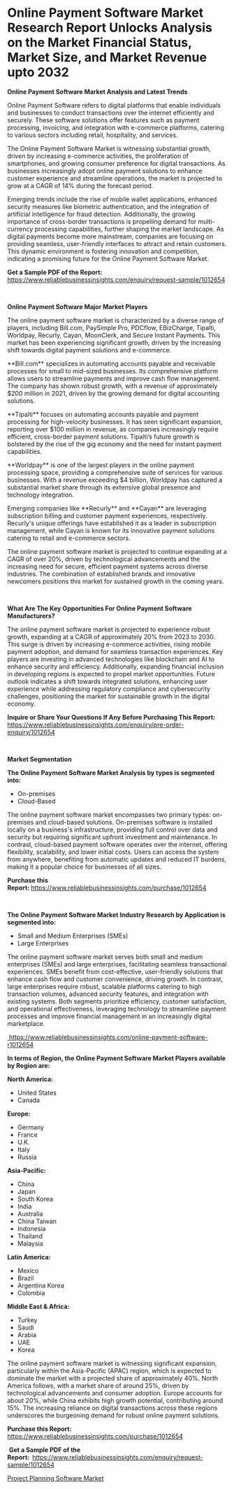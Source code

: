 <p><h1>Online Payment Software Market Research Report Unlocks Analysis on the Market Financial Status, Market Size, and Market Revenue upto 2032</h1></p><p><strong>Online Payment Software Market Analysis and Latest Trends</strong></p>
<p><p>Online Payment Software refers to digital platforms that enable individuals and businesses to conduct transactions over the internet efficiently and securely. These software solutions offer features such as payment processing, invoicing, and integration with e-commerce platforms, catering to various sectors including retail, hospitality, and services. </p><p>The Online Payment Software Market is witnessing substantial growth, driven by increasing e-commerce activities, the proliferation of smartphones, and growing consumer preference for digital transactions. As businesses increasingly adopt online payment solutions to enhance customer experience and streamline operations, the market is projected to grow at a CAGR of 14% during the forecast period. </p><p>Emerging trends include the rise of mobile wallet applications, enhanced security measures like biometric authentication, and the integration of artificial intelligence for fraud detection. Additionally, the growing importance of cross-border transactions is propelling demand for multi-currency processing capabilities, further shaping the market landscape. As digital payments become more mainstream, companies are focusing on providing seamless, user-friendly interfaces to attract and retain customers. This dynamic environment is fostering innovation and competition, indicating a promising future for the Online Payment Software Market.</p></p>
<p><strong>Get a Sample PDF of the Report:&nbsp;</strong> <a href="https://www.reliablebusinessinsights.com/enquiry/request-sample/1012654?utm_campaign=2276&utm_medium=2&utm_source=Github&utm_content=ia&utm_term=06032025&utm_id=online-payment-software">https://www.reliablebusinessinsights.com/enquiry/request-sample/1012654</a></p>
<p>&nbsp;</p>
<p><strong>Online Payment Software Major Market Players</strong></p>
<p><p>The online payment software market is characterized by a diverse range of players, including Bill.com, PaySimple Pro, PDCflow, EBizCharge, Tipalti, Worldpay, Recurly, Cayan, MoonClerk, and Secure Instant Payments. This market has been experiencing significant growth, driven by the increasing shift towards digital payment solutions and e-commerce.</p><p>**Bill.com** specializes in automating accounts payable and receivable processes for small to mid-sized businesses. Its comprehensive platform allows users to streamline payments and improve cash flow management. The company has shown robust growth, with a revenue of approximately $200 million in 2021, driven by the growing demand for digital accounting solutions.</p><p>**Tipalti** focuses on automating accounts payable and payment processing for high-velocity businesses. It has seen significant expansion, reporting over $100 million in revenue, as companies increasingly require efficient, cross-border payment solutions. Tipalti’s future growth is bolstered by the rise of the gig economy and the need for instant payment capabilities.</p><p>**Worldpay** is one of the largest players in the online payment processing space, providing a comprehensive suite of services for various businesses. With a revenue exceeding $4 billion, Worldpay has captured a substantial market share through its extensive global presence and technology integration.</p><p>Emerging companies like **Recurly** and **Cayan** are leveraging subscription billing and customer payment experiences, respectively. Recurly's unique offerings have established it as a leader in subscription management, while Cayan is known for its innovative payment solutions catering to retail and e-commerce sectors.</p><p>The online payment software market is projected to continue expanding at a CAGR of over 20%, driven by technological advancements and the increasing need for secure, efficient payment systems across diverse industries. The combination of established brands and innovative newcomers positions this market for sustained growth in the coming years.</p></p>
<p>&nbsp;</p>
<p><strong>What Are The Key Opportunities For Online Payment Software Manufacturers?</strong></p>
<p><p>The online payment software market is projected to experience robust growth, expanding at a CAGR of approximately 20% from 2023 to 2030. This surge is driven by increasing e-commerce activities, rising mobile payment adoption, and demand for seamless transaction experiences. Key players are investing in advanced technologies like blockchain and AI to enhance security and efficiency. Additionally, expanding financial inclusion in developing regions is expected to propel market opportunities. Future outlook indicates a shift towards integrated solutions, enhancing user experience while addressing regulatory compliance and cybersecurity challenges, positioning the market for sustainable growth in the digital economy.</p></p>
<p><strong>Inquire or Share Your Questions If Any Before Purchasing This Report:</strong> <a href="https://www.reliablebusinessinsights.com/enquiry/pre-order-enquiry/1012654?utm_campaign=2276&utm_medium=2&utm_source=Github&utm_content=ia&utm_term=06032025&utm_id=online-payment-software">https://www.reliablebusinessinsights.com/enquiry/pre-order-enquiry/1012654</a></p>
<p>&nbsp;</p>
<p><strong>Market Segmentation</strong></p>
<p><strong>The Online Payment Software Market Analysis by types is segmented into:</strong></p>
<p><ul><li>On-premises</li><li>Cloud-Based</li></ul></p>
<p><p>The online payment software market encompasses two primary types: on-premises and cloud-based solutions. On-premises software is installed locally on a business's infrastructure, providing full control over data and security but requiring significant upfront investment and maintenance. In contrast, cloud-based payment software operates over the internet, offering flexibility, scalability, and lower initial costs. Users can access the system from anywhere, benefiting from automatic updates and reduced IT burdens, making it a popular choice for businesses of all sizes.</p></p>
<p><strong>Purchase this Report:&nbsp;</strong><a href="https://www.reliablebusinessinsights.com/purchase/1012654?utm_campaign=2276&utm_medium=2&utm_source=Github&utm_content=ia&utm_term=06032025&utm_id=online-payment-software">https://www.reliablebusinessinsights.com/purchase/1012654</a></p>
<p>&nbsp;</p>
<p><strong>The Online Payment Software Market Industry Research by Application is segmented into:</strong></p>
<p><ul><li>Small and Medium Enterprises (SMEs)</li><li>Large Enterprises</li></ul></p>
<p><p>The online payment software market serves both small and medium enterprises (SMEs) and large enterprises, facilitating seamless transactional experiences. SMEs benefit from cost-effective, user-friendly solutions that enhance cash flow and customer convenience, driving growth. In contrast, large enterprises require robust, scalable platforms catering to high transaction volumes, advanced security features, and integration with existing systems. Both segments prioritize efficiency, customer satisfaction, and operational effectiveness, leveraging technology to streamline payment processes and improve financial management in an increasingly digital marketplace.</p></p>
<p><a href="https://www.reliablebusinessinsights.com/online-payment-software-r1012654?utm_campaign=2276&utm_medium=2&utm_source=Github&utm_content=ia&utm_term=06032025&utm_id=online-payment-software">&nbsp;https://www.reliablebusinessinsights.com/online-payment-software-r1012654</a></p>
<p><strong>In terms of Region, the Online Payment Software Market Players available by Region are:</strong></p>
<p>
    <p> <strong> North America: </strong>
        <ul>
            <li>United States</li>
            <li>Canada</li>
        </ul>
        </p> 
    <p> <strong> Europe: </strong>
        <ul>
            <li>Germany</li>
            <li>France</li>
            <li>U.K.</li>
            <li>Italy</li>
            <li>Russia</li>
        </ul>
        </p> 
    <p> <strong> Asia-Pacific: </strong>
        <ul>
            <li>China</li>
            <li>Japan</li>
            <li>South Korea</li>
            <li>India</li>
            <li>Australia</li>
            <li>China Taiwan</li>
            <li>Indonesia</li>
            <li>Thailand</li>
            <li>Malaysia</li>
        </ul>
        </p> 
    <p> <strong> Latin America: </strong>
        <ul>
            <li>Mexico</li>
            <li>Brazil</li>
            <li>Argentina Korea</li>
            <li>Colombia</li>
        </ul>
        </p> 
    <p> <strong> Middle East & Africa: </strong>
        <ul>
            <li>Turkey</li>
            <li>Saudi</li>
            <li>Arabia</li>
            <li>UAE</li>
            <li>Korea</li>
        </ul>
    </p>
    </p>
<p><p>The online payment software market is witnessing significant expansion, particularly within the Asia-Pacific (APAC) region, which is expected to dominate the market with a projected share of approximately 40%. North America follows, with a market share of around 25%, driven by technological advancements and consumer adoption. Europe accounts for about 20%, while China exhibits high growth potential, contributing around 15%. The increasing reliance on digital transactions across these regions underscores the burgeoning demand for robust online payment solutions.</p></p>
<p><strong>Purchase this Report: </strong><a href="https://www.reliablebusinessinsights.com/purchase/1012654?utm_campaign=2276&utm_medium=2&utm_source=Github&utm_content=ia&utm_term=06032025&utm_id=online-payment-software">https://www.reliablebusinessinsights.com/purchase/1012654</a></p>
<p>&nbsp;<strong>Get a Sample PDF of the Report:&nbsp;&nbsp;</strong><a href="https://www.reliablebusinessinsights.com/enquiry/request-sample/1012654?utm_campaign=2276&utm_medium=2&utm_source=Github&utm_content=ia&utm_term=06032025&utm_id=online-payment-software">https://www.reliablebusinessinsights.com/enquiry/request-sample/1012654</a></p>
<p><strong></strong></p>
<p><p><a href="https://github.com/petbigbeepjn/Market-Research-Report-List-1/blob/main/project-planning-software-market.md?utm_campaign=2276&utm_medium=2&utm_source=Github&utm_content=ia&utm_term=06032025&utm_id=online-payment-software">Project Planning Software Market</a></p></p>
